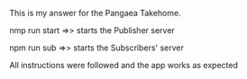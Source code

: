 This is my answer for the Pangaea Takehome.

nmp run start =>> starts the Publisher server

npm run sub =>> starts the Subscribers' server

All instructions were followed and the app works as expected